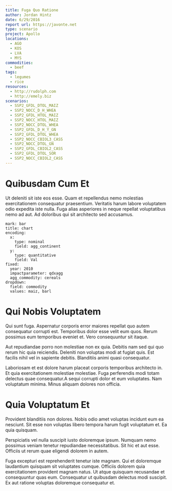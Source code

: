 ```yaml
---
title: Fuga Quo Ratione
author: Jordan Hintz
date: 6/29/2016
report url: https://javonte.net
type: scenario
project: Apollo
locations:
  - AGO
  - KOS
  - LVA
  - MYS
commodities:
  - beef
tags:
  - legumes
  - rice
resources:
  - http://rudolph.com
  - http://emely.biz
scenarios:
  - SSP2_GFDL_DTOL_MAIZ
  - SSP2_NOCC_D_H_WHEA
  - SSP2_GFDL_HTOL_MAIZ
  - SSP2_NOCC_HTOL_MAIZ
  - SSP2_NOCC_DTOL_WHEA
  - SSP2_GFDL_D_H_Y_GN
  - SSP2_GFDL_DTOL_WHEA
  - SSP2_NOCC_CBIOL3_CASS
  - SSP2_NOCC_DTOL_GN
  - SSP2_GFDL_CBIOL2_CASS
  - SSP2_GFDL_DTOL_SOR
  - SSP2_NOCC_CBIOL2_CASS
---
```

# Quibusdam Cum Et
Ut deleniti sit iste eos esse. Quam et repellendus nemo molestias exercitationem consequatur praesentium. Veritatis harum labore voluptatem odio expedita iste nulla. Fuga alias asperiores in neque repellat voluptatibus nemo ad aut. Ad doloribus qui sit architecto sed accusamus.

```vis
mark: bar
title: chart
encoding:
  x:
    type: nominal
    field: agg_continent
  y:
    type: quantitative
    field: Val
fixed:
  year: 2010
  impactparameter: qdxagg
  agg_commodity: cereals
dropdown:
  field: commodity
  values: maiz, barl
```

# Qui Nobis Voluptatem
Qui sunt fuga. Aspernatur corporis error maiores repellat quo autem consequatur corrupti est. Temporibus dolor esse velit eum quos. Rerum possimus eum temporibus eveniet et. Vero consequuntur sit itaque.
 Aut repudiandae porro non molestiae non ex quia. Debitis nam sed qui quo rerum hic quia reiciendis. Deleniti non voluptas modi at fugiat quis. Est facilis nihil vel in sapiente debitis. Blanditiis animi quasi consequatur.
 Laboriosam et est dolore harum placeat corporis temporibus architecto in. Et quia exercitationem molestiae molestiae. Fuga perferendis modi totam delectus quae consequatur.A sequi corrupti dolor et eum voluptates. Nam voluptatum minima. Minus aliquam dolores non officia.

# Quia Voluptatum Et
Provident blanditiis non dolores. Nobis odio amet voluptas incidunt eum ea nesciunt. Sit esse non voluptas libero tempora harum fugit voluptatum et. Ea quia quisquam.
 Perspiciatis vel nulla suscipit iusto doloremque ipsum. Numquam nemo possimus veniam tenetur repudiandae necessitatibus. Sit hic et aut esse. Officiis ut rerum quae eligendi dolorem in autem.
 Fuga excepturi est reprehenderit tenetur iste magnam. Qui et doloremque laudantium quisquam sit voluptates cumque. Officiis dolorem quia exercitationem provident magnam natus. Ut atque quisquam recusandae et consequuntur quas eum. Consequatur ut quibusdam delectus modi suscipit. Ex aut ratione voluptas doloremque consequatur et.
